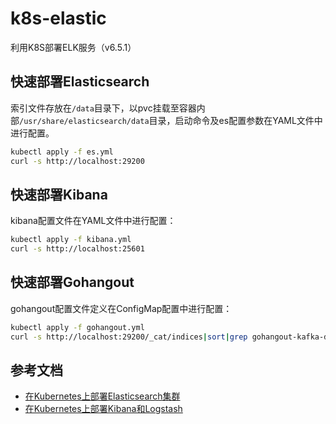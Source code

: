 # k8s-elastic
利用K8S部署ELK服务（v6.5.1）

## 快速部署Elasticsearch

索引文件存放在`/data`目录下，以pvc挂载至容器内部`/usr/share/elasticsearch/data`目录，启动命令及es配置参数在YAML文件中进行配置。

```bash
kubectl apply -f es.yml
curl -s http://localhost:29200
```

## 快速部署Kibana

kibana配置文件在YAML文件中进行配置：

```bash
kubectl apply -f kibana.yml
curl -s http://localhost:25601
```

## 快速部署Gohangout

gohangout配置文件定义在ConfigMap配置中进行配置：

```bash
kubectl apply -f gohangout.yml
curl -s http://localhost:29200/_cat/indices|sort|grep gohangout-kafka-dnsmasq-2019-05-08
```

## 参考文档

- [在Kubernetes上部署Elasticsearch集群](https://blog.csdn.net/chenleiking/article/details/79453460)
- [在Kubernetes上部署Kibana和Logstash](https://blog.csdn.net/chenleiking/article/details/79466158)

